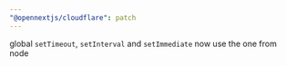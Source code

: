 ```yaml
---
"@opennextjs/cloudflare": patch
---
```


global `setTimeout`, `setInterval` and `setImmediate` now use the one from node
